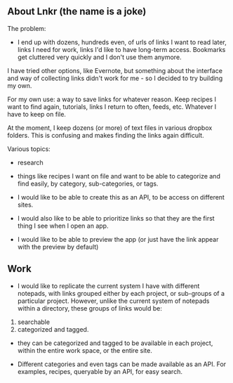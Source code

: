 ## About Lnkr (the name is a joke)

The problem:

- I end up with dozens, hundreds even, of urls of links I want to read later, links I need for work, links I'd like to have long-term access. Bookmarks get cluttered very quickly and I don't use them anymore.

I have tried other options, like Evernote, but something about the interface and way of collecting links didn't work for me - so I decided to try building my own.

For my own use: a way to save links for whatever reason. Keep recipes I want to find again, tutorials, links I return to often, feeds, etc. Whatever I have to keep on file.

At the moment, I keep dozens (or more) of text files in various dropbox folders. This is confusing and makes finding the links again difficult.

Various topics:

- research
- things like recipes I want on file and want to be able to categorize and find easily, by category, sub-categories, or tags.
- I would like to be able to create this as an API, to be access on different sites.

- I would also like to be able to prioritize links so that they are the first thing I see when I open an app.

- I would like to be able to preview the app (or just have the link appear with the preview by default)

## Work

- I would like to replicate the current system I have with different notepads, with links grouped either by each project, or sub-groups of a particular project. However, unlike the current system of notepads within a directory, these groups of links would be:

1. searchable
2. categorized and tagged.

- they can be categorized and tagged to be available in each project, within the entire work space, or the entire site.

- Different categories and even tags can be made available as an API. For examples, recipes, queryable by an API, for easy search.
